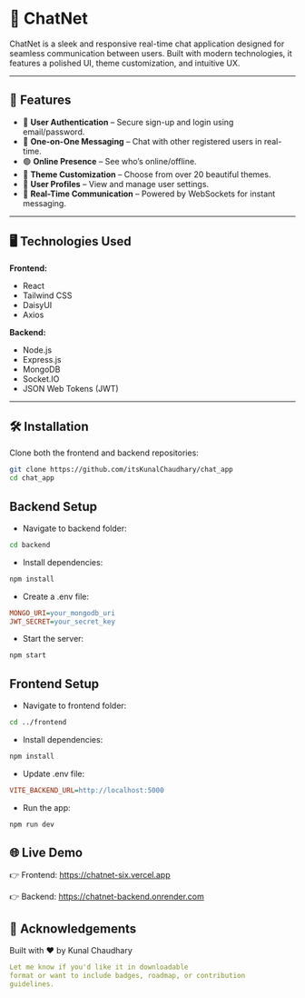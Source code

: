 # 💬 ChatNet

ChatNet is a sleek and responsive real-time chat application designed for seamless communication between users. Built with modern technologies, it features a polished UI, theme customization, and intuitive UX.

---

## 🚀 Features

- 🔐 **User Authentication** – Secure sign-up and login using email/password.
- 📱 **One-on-One Messaging** – Chat with other registered users in real-time.
- 🟢 **Online Presence** – See who’s online/offline.
- 🎨 **Theme Customization** – Choose from over 20 beautiful themes.
- 👤 **User Profiles** – View and manage user settings.
- 📡 **Real-Time Communication** – Powered by WebSockets for instant messaging.

---

## 🖥️ Technologies Used

**Frontend:**
- React
- Tailwind CSS
- DaisyUI
- Axios

**Backend:**
- Node.js
- Express.js
- MongoDB
- Socket.IO
- JSON Web Tokens (JWT)

---

## 🛠️ Installation

Clone both the frontend and backend repositories:

```bash
git clone https://github.com/itsKunalChaudhary/chat_app
cd chat_app
```

## Backend Setup
- Navigate to backend folder:

```bash
cd backend
```

- Install dependencies:

```bash
npm install
```
- Create a .env file:

```ini
MONGO_URI=your_mongodb_uri
JWT_SECRET=your_secret_key
```

- Start the server:

```bash
npm start
```
## Frontend Setup
- Navigate to frontend folder:

```bash
cd ../frontend
```

- Install dependencies:

```bash
npm install
```

- Update .env file:

```ini
VITE_BACKEND_URL=http://localhost:5000
```
- Run the app:

```bash
npm run dev
```

## 🌐 Live Demo
👉 Frontend: https://chatnet-six.vercel.app 

👉 Backend: https://chatnet-backend.onrender.com

## 🙌 Acknowledgements
Built with ❤️ by Kunal Chaudhary

```yaml
Let me know if you'd like it in downloadable 
format or want to include badges, roadmap, or contribution 
guidelines.











